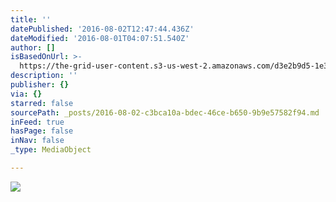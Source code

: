 ```yaml
---
title: ''
datePublished: '2016-08-02T12:47:44.436Z'
dateModified: '2016-08-01T04:07:51.540Z'
author: []
isBasedOnUrl: >-
  https://the-grid-user-content.s3-us-west-2.amazonaws.com/d3e2b9d5-1e37-41a0-9f56-1fad12e21f49.jpg
description: ''
publisher: {}
via: {}
starred: false
sourcePath: _posts/2016-08-02-c3bca10a-bdec-46ce-b650-9b9e57582f94.md
inFeed: true
hasPage: false
inNav: false
_type: MediaObject

---
```

![](https://the-grid-user-content.s3-us-west-2.amazonaws.com/d3e2b9d5-1e37-41a0-9f56-1fad12e21f49.jpg)